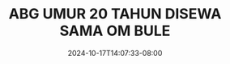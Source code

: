 --- 
title: "ABG UMUR 20 TAHUN DISEWA SAMA OM BULE"
description: "streaming bokep ABG UMUR 20 TAHUN DISEWA SAMA OM BULE full full terbaru"
date: 2024-10-17T14:07:33-08:00
file_code: "xzb1g51nrc4c"
draft: false
cover: "zzo64yzjebcquq33.jpg"
tags: ["ABG", "UMUR", "TAHUN", "DISEWA", "SAMA", "BULE", "bokep-indo", "bokep-viral", "bokep-ig"]
length: 745
fld_id: "1398187"
foldername: "ASD 4 x"
categories: ["ASD 4 x"]
views: 20
---